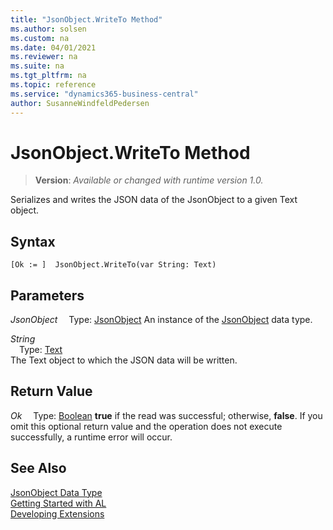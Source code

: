 ```yaml
---
title: "JsonObject.WriteTo Method"
ms.author: solsen
ms.custom: na
ms.date: 04/01/2021
ms.reviewer: na
ms.suite: na
ms.tgt_pltfrm: na
ms.topic: reference
ms.service: "dynamics365-business-central"
author: SusanneWindfeldPedersen
---
```

[//]: # (START>DO_NOT_EDIT)
[//]: # (IMPORTANT:Do not edit any of the content between here and the END>DO_NOT_EDIT.)
[//]: # (Any modifications should be made in the .xml files in the ModernDev repo.)
# JsonObject.WriteTo Method
> **Version**: _Available or changed with runtime version 1.0._

Serializes and writes the JSON data of the JsonObject to a given Text object.


## Syntax
```
[Ok := ]  JsonObject.WriteTo(var String: Text)
```
## Parameters
*JsonObject*
&emsp;Type: [JsonObject](jsonobject-data-type.md)
An instance of the [JsonObject](jsonobject-data-type.md) data type.

*String*  
&emsp;Type: [Text](../text/text-data-type.md)  
The Text object to which the JSON data will be written.  


## Return Value
*Ok*
&emsp;Type: [Boolean](../boolean/boolean-data-type.md)
**true** if the read was successful; otherwise, **false**. If you omit this optional return value and the operation does not execute successfully, a runtime error will occur.  


[//]: # (IMPORTANT: END>DO_NOT_EDIT)
## See Also
[JsonObject Data Type](jsonobject-data-type.md)  
[Getting Started with AL](../../devenv-get-started.md)  
[Developing Extensions](../../devenv-dev-overview.md)